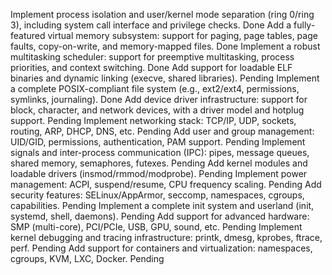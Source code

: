 Implement process isolation and user/kernel mode separation (ring 0/ring 3), including system call interface and privilege checks.
Done
Add a fully-featured virtual memory subsystem: support for paging, page tables, page faults, copy-on-write, and memory-mapped files.
Done
Implement a robust multitasking scheduler: support for preemptive multitasking, process priorities, and context switching.
Done
Add support for loadable ELF binaries and dynamic linking (execve, shared libraries).
Pending
Implement a complete POSIX-compliant file system (e.g., ext2/ext4, permissions, symlinks, journaling).
Done
Add device driver infrastructure: support for block, character, and network devices, with a driver model and hotplug support.
Pending
Implement networking stack: TCP/IP, UDP, sockets, routing, ARP, DHCP, DNS, etc.
Pending
Add user and group management: UID/GID, permissions, authentication, PAM support.
Pending
Implement signals and inter-process communication (IPC): pipes, message queues, shared memory, semaphores, futexes.
Pending
Add kernel modules and loadable drivers (insmod/rmmod/modprobe).
Pending
Implement power management: ACPI, suspend/resume, CPU frequency scaling.
Pending
Add security features: SELinux/AppArmor, seccomp, namespaces, cgroups, capabilities.
Pending
Implement a complete init system and userland (init, systemd, shell, daemons).
Pending
Add support for advanced hardware: SMP (multi-core), PCI/PCIe, USB, GPU, sound, etc.
Pending
Implement kernel debugging and tracing infrastructure: printk, dmesg, kprobes, ftrace, perf.
Pending
Add support for containers and virtualization: namespaces, cgroups, KVM, LXC, Docker.
Pending